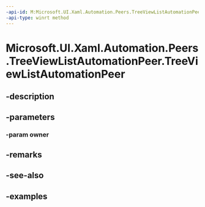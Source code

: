 ```yaml
---
-api-id: M:Microsoft.UI.Xaml.Automation.Peers.TreeViewListAutomationPeer.#ctor(Microsoft.UI.Xaml.Controls.TreeViewList)
-api-type: winrt method
---
```


<!-- Method syntax.
public TreeViewListAutomationPeer.TreeViewListAutomationPeer(TreeViewList owner)
-->

# Microsoft.UI.Xaml.Automation.Peers.TreeViewListAutomationPeer.TreeViewListAutomationPeer

## -description

## -parameters
### -param owner

## -remarks

## -see-also

## -examples

